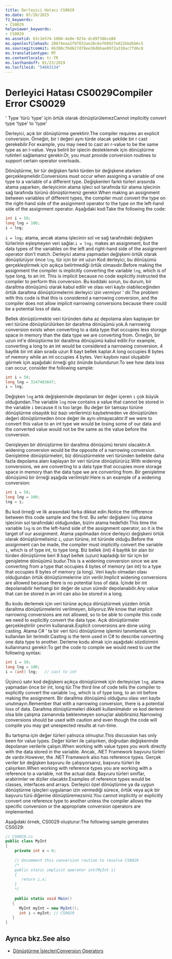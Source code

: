 ```yaml
---
title: Derleyici Hatası CS0029
ms.date: 07/20/2015
f1_keywords:
- CS0029
helpviewer_keywords:
- CS0029
ms.assetid: 63c3e574-1868-4a9e-923e-dcd9f38bce88
ms.openlocfilehash: 20874eaa2f07832ae28c6ef69927e022bbdbb6c5
ms.sourcegitcommit: 6b308cf6d627d78ee36dbbae8972a310ac7fd6c8
ms.translationtype: MT
ms.contentlocale: tr-TR
ms.lasthandoff: 01/23/2019
ms.locfileid: "54663134"
---
```

# <a name="compiler-error-cs0029"></a><span data-ttu-id="bb1e0-102">Derleyici Hatası CS0029</span><span class="sxs-lookup"><span data-stu-id="bb1e0-102">Compiler Error CS0029</span></span>

<span data-ttu-id="bb1e0-103">' Type 'türü 'type' için örtük olarak dönüştürülemez</span><span class="sxs-lookup"><span data-stu-id="bb1e0-103">Cannot implicitly convert type 'type' to 'type'</span></span>  
  
 <span data-ttu-id="bb1e0-104">Derleyici, açık bir dönüştürme gerektirir.</span><span class="sxs-lookup"><span data-stu-id="bb1e0-104">The compiler requires an explicit conversion.</span></span> <span data-ttu-id="bb1e0-105">Örneğin, bir l değeri aynı türde olacak şekilde bir r cast gerekebilir.</span><span class="sxs-lookup"><span data-stu-id="bb1e0-105">For example, you may need to cast an r-value to be the same type as an l-value.</span></span> <span data-ttu-id="bb1e0-106">Veya belirli bir işlecin desteklemek için dönüştürme rutinleri sağlamanız gerekir.</span><span class="sxs-lookup"><span data-stu-id="bb1e0-106">Or, you must provide conversion routines to support certain operator overloads.</span></span>  
  
 <span data-ttu-id="bb1e0-107">Dönüştürme, bir tür değişken farklı türden bir değişkene atarken gerçekleşmelidir.</span><span class="sxs-lookup"><span data-stu-id="bb1e0-107">Conversions must occur when assigning a variable of one type to a variable of a different type.</span></span> <span data-ttu-id="bb1e0-108">Değişkenleri farklı türleri arasında atama yaparken, derleyicinin atama işleci sol tarafında tür atama işlecinin sağ tarafında türünü dönüştürmeniz gerekir.</span><span class="sxs-lookup"><span data-stu-id="bb1e0-108">When making an assignment between variables of different types, the compiler must convert the type on the right-hand side of the assignment operator to the type on the left-hand side of the assignment operator.</span></span> <span data-ttu-id="bb1e0-109">Aşağıdaki kod:</span><span class="sxs-lookup"><span data-stu-id="bb1e0-109">Take the following the code:</span></span>  

```csharp
int i = 50;  
long lng = 100;  
i = lng;  
```

 <span data-ttu-id="bb1e0-110">`i = lng;` atama, ancak atama işlecinin sol ve sağ tarafındaki değişken türlerinin eşleşmeyen veri sağlar.</span><span class="sxs-lookup"><span data-stu-id="bb1e0-110">`i = lng;` makes an assignment, but the data types of the variables on the left and right-hand side of the assignment operator don't match.</span></span> <span data-ttu-id="bb1e0-111">Derleyici atama yapmadan değişkeni örtük olarak dönüştürüyor önce `lng`, tür için bir int uzun Kod derleyici, bu dönüşümü gerçekleştirmek için açıkça belirtmediği örtük olmasıdır.</span><span class="sxs-lookup"><span data-stu-id="bb1e0-111">Before making the assignment the compiler is implicitly converting the variable `lng`, which is of type long, to an int. This is implicit because no code explicitly instructed the compiler to perform this conversion.</span></span> <span data-ttu-id="bb1e0-112">Bu koddaki sorun, bu durum, bir daraltma dönüşümü olarak kabul edilir ve olası veri kaybı olabileceğinden örtük daraltma dönüştürmelerini derleyici izin vermiyor ' dir.</span><span class="sxs-lookup"><span data-stu-id="bb1e0-112">The problem with this code is that this is considered a narrowing conversion, and the compiler does not allow implicit narrowing conversions because there could be a potential loss of data.</span></span>  
  
 <span data-ttu-id="bb1e0-113">Bellek dönüştürmekte veri türünden daha az depolama alanı kaplayan bir veri türüne dönüştürülürken bir daraltma dönüşümü yok.</span><span class="sxs-lookup"><span data-stu-id="bb1e0-113">A narrowing conversion exists when converting to a data type that occupies less storage space in memory than the data type we are converting from.</span></span> <span data-ttu-id="bb1e0-114">Örneğin, bir uzun int'e dönüştürme bir daraltma dönüşümü kabul edilir.</span><span class="sxs-lookup"><span data-stu-id="bb1e0-114">For example, converting a long to an int would be considered a narrowing conversion.</span></span> <span data-ttu-id="bb1e0-115">4 baytlık bir int alan sırada uzun 8 bayt bellek kaplar.</span><span class="sxs-lookup"><span data-stu-id="bb1e0-115">A long occupies 8 bytes of memory while an int occupies 4 bytes.</span></span> <span data-ttu-id="bb1e0-116">Veri kaybını nasıl oluşabilir görmek için aşağıdaki örneği göz önünde bulundurun:</span><span class="sxs-lookup"><span data-stu-id="bb1e0-116">To see how data loss can occur, consider the following sample:</span></span>  

```csharp
int i = 50;  
long lng = 3147483647;  
i = lng;  
```

 <span data-ttu-id="bb1e0-117">Değişken `lng` artık değişkeninde depolanan bir değer içeren `i` çok büyük olduğundan.</span><span class="sxs-lookup"><span data-stu-id="bb1e0-117">The variable `lng` now contains a value that cannot be stored in the variable `i` because it is too large.</span></span> <span data-ttu-id="bb1e0-118">Bu değer bir tamsayı türüne dönüştürme olsaydık biz bazı verilerimizi kaybetmeden ve dönüştürülen değeri dönüştürmeden önce değer ile aynı olmayacaktır.</span><span class="sxs-lookup"><span data-stu-id="bb1e0-118">If we were to convert this value to an int type we would be losing some of our data and the converted value would not be the same as the value before the conversion.</span></span>  
  
 <span data-ttu-id="bb1e0-119">Genişleyen bir dönüştürme bir daraltma dönüşümü tersini olacaktır.</span><span class="sxs-lookup"><span data-stu-id="bb1e0-119">A widening conversion would be the opposite of a narrowing conversion.</span></span> <span data-ttu-id="bb1e0-120">Genişletme dönüştürmeleri, biz dönüştürmekte veri türünden bellekte daha fazla depolama alanı kaplayan bir veri türüne dönüştürürüz.</span><span class="sxs-lookup"><span data-stu-id="bb1e0-120">With widening conversions, we are converting to a data type that occupies more storage space in memory than the data type we are converting from.</span></span> <span data-ttu-id="bb1e0-121">Bir genişletme dönüşümü bir örneği aşağıda verilmiştir:</span><span class="sxs-lookup"><span data-stu-id="bb1e0-121">Here is an example of a widening conversion:</span></span>  

```csharp
int i = 50;  
long lng = 100;  
lng = i;  
```

 <span data-ttu-id="bb1e0-122">Bu kod örneği ve ilk arasındaki farka dikkat edin.</span><span class="sxs-lookup"><span data-stu-id="bb1e0-122">Notice the difference between this code sample and the first.</span></span> <span data-ttu-id="bb1e0-123">Bu sefer değişkeni `lng` atama işlecinin sol tarafındaki olduğundan, bizim atama hedefidir.</span><span class="sxs-lookup"><span data-stu-id="bb1e0-123">This time the variable `lng` is on the left-hand side of the assignment operator, so it is the target of our assignment.</span></span> <span data-ttu-id="bb1e0-124">Atama yapılmadan önce derleyici değişkeni örtük olarak dönüştürmelisiniz `i`, uzun türüne, int türünde olduğu.</span><span class="sxs-lookup"><span data-stu-id="bb1e0-124">Before the assignment can be made, the compiler must implicitly convert the variable `i`, which is of type int, to type long.</span></span> <span data-ttu-id="bb1e0-125">Biz bellek (int) 4 baytlık bir alan bir türden dönüştürme beri 8 bayt bellek (uzun) kapladığı bir tür için bir genişletme dönüşümü budur.</span><span class="sxs-lookup"><span data-stu-id="bb1e0-125">This is a widening conversion since we are converting from a type that occupies 4 bytes of memory (an int) to a type that occupies 8 bytes of memory (a long).</span></span> <span data-ttu-id="bb1e0-126">Veri kaybı olmadan olası olduğundan örtük dönüştürmelerine izin verilir.</span><span class="sxs-lookup"><span data-stu-id="bb1e0-126">Implicit widening conversions are allowed because there is no potential loss of data.</span></span> <span data-ttu-id="bb1e0-127">İçinde bir int depolanabilir herhangi bir değer de uzun süredir depolanabilir.</span><span class="sxs-lookup"><span data-stu-id="bb1e0-127">Any value that can be stored in an int can also be stored in a long.</span></span>  
  
 <span data-ttu-id="bb1e0-128">Bu kodu derlemek için veri türüne açıkça dönüştürmek yüzden örtük daraltma dönüştürmelerini verilmeyen, biliyoruz.</span><span class="sxs-lookup"><span data-stu-id="bb1e0-128">We know that implicit narrowing conversions are not allowed, so to be able to compile this code we need to explicitly convert the data type.</span></span> <span data-ttu-id="bb1e0-129">Açık dönüştürmeler gerçekleştirilir çevrim kullanarak.</span><span class="sxs-lookup"><span data-stu-id="bb1e0-129">Explicit conversions are done using casting.</span></span> <span data-ttu-id="bb1e0-130">Atama C# ' ta bir veri türü dönüştürme işlemini tanımlamak için kullanılan bir terimdir.</span><span class="sxs-lookup"><span data-stu-id="bb1e0-130">Casting is the term used in C# to describe converting one data type to another.</span></span> <span data-ttu-id="bb1e0-131">Derleme kodu almak için aşağıdaki sözdizimini kullanmanız gerekir:</span><span class="sxs-lookup"><span data-stu-id="bb1e0-131">To get the code to compile we would need to use the following syntax:</span></span>  

```csharp
int i = 50;  
long lng = 100;  
i = (int) lng;   // cast to int  
```

 <span data-ttu-id="bb1e0-132">Üçüncü satır kod değişkeni açıkça dönüştürmek için derleyiciye `lng`, atama yapmadan önce bir int, long tür.</span><span class="sxs-lookup"><span data-stu-id="bb1e0-132">The third line of code tells the compiler to explicitly convert the variable `lng`, which is of type long, to an int before making the assignment.</span></span> <span data-ttu-id="bb1e0-133">Bir daraltma dönüşümü olduğunu olası veri kaybı unutmayın.</span><span class="sxs-lookup"><span data-stu-id="bb1e0-133">Remember that with a narrowing conversion, there is a potential loss of data.</span></span> <span data-ttu-id="bb1e0-134">Daraltma dönüştürmeleri dikkatli kullanılmalıdır ve kod derlenir olsa bile çalışma zamanında beklenmeyen sonuçlar alabilirsiniz.</span><span class="sxs-lookup"><span data-stu-id="bb1e0-134">Narrowing conversions should be used with caution and even though the code will compile you may get unexpected results at run-time.</span></span>  
  
 <span data-ttu-id="bb1e0-135">Bu tartışma için değer türleri yalnızca olmuştur.</span><span class="sxs-lookup"><span data-stu-id="bb1e0-135">This discussion has only been for value types.</span></span> <span data-ttu-id="bb1e0-136">Değer türleri ile çalışırken, doğrudan değişkeninde depolanan verilerle çalışın.</span><span class="sxs-lookup"><span data-stu-id="bb1e0-136">When working with value types you work directly with the data stored in the variable.</span></span> <span data-ttu-id="bb1e0-137">Ancak, .NET Framework başvuru türleri de vardır.</span><span class="sxs-lookup"><span data-stu-id="bb1e0-137">However, the .NET Framework also has reference types.</span></span> <span data-ttu-id="bb1e0-138">Gerçek veriler bir değişken başvuru ile çalışıyorsanız, başvuru türleri ile çalışırken.</span><span class="sxs-lookup"><span data-stu-id="bb1e0-138">When working with reference types you are working with a reference to a variable, not the actual data.</span></span> <span data-ttu-id="bb1e0-139">Başvuru türleri sınıflar, arabirimler ve diziler olacaktır.</span><span class="sxs-lookup"><span data-stu-id="bb1e0-139">Examples of reference types would be classes, interfaces and arrays.</span></span> <span data-ttu-id="bb1e0-140">Derleyici özel dönüştürme ya da uygun dönüştürme işleçleri uygulanan izin vermediği sürece, örtük veya açık bir başvuru türü diğerine dönüştüremezsiniz.</span><span class="sxs-lookup"><span data-stu-id="bb1e0-140">You cannot implicitly or explicitly convert one reference type to another unless the compiler allows the specific conversion or the appropriate conversion operators are implemented.</span></span>  
  
 <span data-ttu-id="bb1e0-141">Aşağıdaki örnek, CS0029 oluşturur:</span><span class="sxs-lookup"><span data-stu-id="bb1e0-141">The following sample generates CS0029:</span></span>  

```csharp
// CS0029.cs  
public class MyInt  
{  
    private int x = 0;
  
    // Uncomment this conversion routine to resolve CS0029  
    /*  
    public static implicit operator int(MyInt i)  
    {  
       return i.x;  
    }  
    */  
  
    public static void Main()  
   {  
      MyInt myInt = new MyInt();  
      int i = myInt; // CS0029  
   }  
}  
```

## <a name="see-also"></a><span data-ttu-id="bb1e0-142">Ayrıca bkz.</span><span class="sxs-lookup"><span data-stu-id="bb1e0-142">See also</span></span>

- [<span data-ttu-id="bb1e0-143">Dönüştürme İşleçleri</span><span class="sxs-lookup"><span data-stu-id="bb1e0-143">Conversion Operators</span></span>](../../../csharp/programming-guide/statements-expressions-operators/conversion-operators.md)
